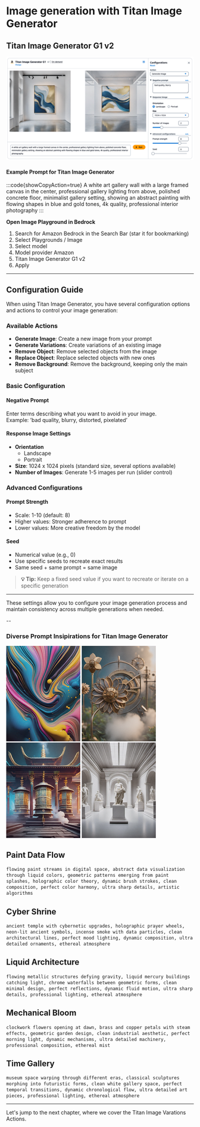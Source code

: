# Image generation with Titan Image Generator


## Titan Image Generator G1 v2

![Titan Image Generator G1 v2](/static/bedrock/titan/generate_art_gallery.png)

#### Example Prompt for Titan Image Generator
:::code{showCopyAction=true}
A white art gallery wall with a large framed canvas in the center, professional gallery lighting from above, polished concrete floor, 
minimalist gallery setting, showing an abstract painting with flowing shapes in blue and gold tones, 4k quality, professional interior photography
:::
  

**Open Image Playground in Bedrock**
1. Search for Amazon Bedrock in the Search Bar (star it for bookmarking)
2. Select Playgrounds / Image
3. Select model
4. Model provider Amazon
5. Titan Image Generator G1 v2
6. Apply

---

## Configuration Guide

When using Titan Image Generator, you have several configuration options and actions to control your image generation:

### Available Actions
- **Generate Image**: Create a new image from your prompt
- **Generate Variations**: Create variations of an existing image
- **Remove Object**: Remove selected objects from the image
- **Replace Object**: Replace selected objects with new ones
- **Remove Background**: Remove the background, keeping only the main subject

### Basic Configuration

#### Negative Prompt
Enter terms describing what you want to avoid in your image.  
Example: ’bad quality, blurry, distorted, pixelated’

#### Response Image Settings
- **Orientation**
  - Landscape
  - Portrait
- **Size**: 1024 x 1024 pixels (standard size, several options available)
- **Number of Images**: Generate 1-5 images per run (slider control)

### Advanced Configurations

#### Prompt Strength
- Scale: 1-10 (default: 8)
- Higher values: Stronger adherence to prompt
- Lower values: More creative freedom by the model

#### Seed
- Numerical value (e.g., 0)
- Use specific seeds to recreate exact results
- Same seed + same prompt = same image

> **💡 Tip:** Keep a fixed seed value if you want to recreate or iterate on a specific generation

---

These settings allow you to configure your image generation process and maintain consistency across multiple generations when needed.

--
### Diverse Prompt Insipirations for Titan Image Generator  

![Titan - Paint Data Flow](/static/bedrock/stability/gallery/titan_paint.png) ![Titan - Mechanical Bloom](/static/bedrock/stability/gallery/titan_bloom.png) ![Titan - Cyber Shrine](/static/bedrock/stability/gallery/titan_temple.png) ![Titan - Time Gallery](/static/bedrock/stability/gallery/titan_museum.png) 

## Paint Data Flow
```
flowing paint streams in digital space, abstract data visualization through liquid colors, geometric patterns emerging from paint splashes, holographic color theory, dynamic brush strokes, clean composition, perfect color harmony, ultra sharp details, artistic algorithms
```

## Cyber Shrine
```
ancient temple with cybernetic upgrades, holographic prayer wheels, neon-lit ancient symbols, incense smoke with data particles, clean architectural lines, perfect mood lighting, dynamic composition, ultra detailed ornaments, ethereal atmosphere
```

## Liquid Architecture
```
flowing metallic structures defying gravity, liquid mercury buildings catching light, chrome waterfalls between geometric forms, clean minimal design, perfect reflections, dynamic fluid motion, ultra sharp details, professional lighting, ethereal atmosphere
```

## Mechanical Bloom
```
clockwork flowers opening at dawn, brass and copper petals with steam effects, geometric garden design, clean industrial aesthetic, perfect morning light, dynamic mechanisms, ultra detailed machinery, professional composition, ethereal mist
```

## Time Gallery
```
museum space warping through different eras, classical sculptures morphing into futuristic forms, clean white gallery space, perfect temporal transitions, dynamic chronological flow, ultra detailed art pieces, professional lighting, ethereal atmosphere
```

---

Let's jump to the next chapter, where we cover the Titan Image Varations Actions.

